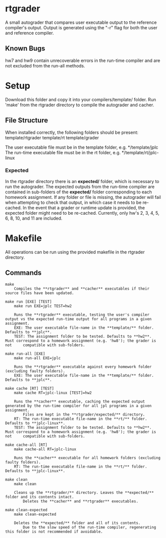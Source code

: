 # rtgrader
A small autograder that compares user executable output to the reference compiler's output.
Output is generated using the "-r" flag for both the user and reference compiler.

## Known Bugs
hw7 and hw9 contain unrecoverable errors in the run-time compiler and are not excluded from the run-all methods.

# Setup
Download this folder and copy it into your compilers/template/ folder.
Run 'make' from the rtgrader directory to compile the autograder and cacher.

## File Structure
When installed correctly, the following folders should be present:
    template/rtgrader
    template/rt
    template/grader

The user executable file must be in the template folder, e.g. */template/jplc
The run-time executable file must be in the rt folder, e.g. */template/rt/jplc-linux

### Expected
In the rtgrader directory there is an **expected/** folder, which is necessary to run the autograder.
The expected outputs from the run-time compiler are contained in sub-folders of the **expected/** folder corresponding to each homework assignment.
If any folder or file is missing, the autograder will fail when attempting to check that output, in which case it needs to be re-cached.
In the event that a grader or runtime update is provided, the expected folder might need to be re-cached.
Currently, only hw's 2, 3, 4, 5, 6, 8, 10, and 11 are included.

# Makefile
All operations can be run using the provided makefile in the rtgrader directory.

## Commands
    make
        Compiles the **rtgrader** and **cacher** executables if their source files have been updated.

    make run [EXE] [TEST]
        make run EXE=jplc TEST=hw2

        Runs the **rtgrader** executable, testing the user's compiler output vs the expected run-time output for all programs in a given assignment.
        EXE: The user executable file-name in the **template/** folder. Defaults to **jplc**.
        TEST: The assignment folder to be tested. Defaults to **hw2**. Must correspond to a homework assignment (e.g. 'hw8'); the grader is not     compatible with sub-folders.

    make run-all [EXE]
        make run-all EXE=jplc

        Runs the **rtgrader** executable against every homework folder (excluding faulty folders).
        EXE: The user executable file-name in the **template/** folder. Defaults to **jplc**.

    make cache [RT] [TEST]
        make cache RT=jplc-linux [TEST]=hw2

        Runs the **cacher** executable, caching the expected output generated by the run-time compiler for all jpl programs in a given assignment.
            Files are kept in the **rtgrader/expected/** directory.
        RT: The run-time executable file-name in the **rt/** folder. Defaults to **jplc-linux**.
        TEST: The assignment folder to be tested. Defaults to **hw2**. Must correspond to a homework assignment (e.g. 'hw8'); the grader is not     compatible with sub-folders.

    make cache-all [RT]
        make cache-all RT=jplc-linux

        Runs the **cacher** executable for all homework folders (excluding faulty folders).
        RT: The run-time executable file-name in the **rt/** folder. Defaults to **jplc-linux**.

    make clean
        make clean

        Cleans up the **rtgrader/** directory. Leaves the **expected/** folder and its contents intact.
            Deletes the **cacher** and **rtgrader** executables.

    make clean-expected
        make clean-expected

        Deletes the **expected/** folder and all of its contents.
            Due to the slow speed of the run-time compiler, regenerating this folder is not recommended if avoidable.
